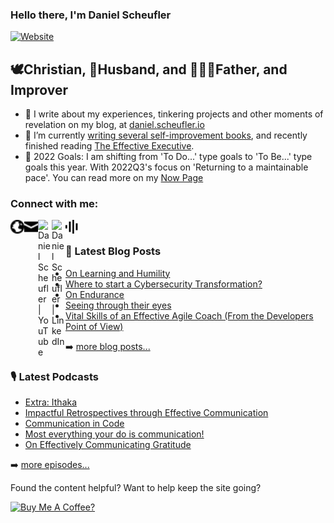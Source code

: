### Hello there, I'm Daniel Scheufler 

[![Website](https://img.shields.io/website?label=daniel.scheufler.io&style=for-the-badge&url=https%3A%2F%2Fdaniel.scheufler.io)][website]


## 🕊️Christian, 👫Husband, and 👨‍👩‍👧Father, and Improver
- 👀 I write about my experiences, tinkering projects and other moments of revelation on my blog, at [daniel.scheufler.io][website]
- 🌱 I’m currently [writing several self-improvement books](https://leanpub.com/u/danielscheufler), and recently finished reading [The Effective Executive]([https://www.amazon.com/15-Invaluable-Laws-Growth-Potential/dp/1599953668](https://www.amazon.com/Effective-Executive-Definitive-Harperbusiness-Essentials/dp/0060833459)).
- 🥅 2022 Goals: I am shifting from 'To Do...' type goals to 'To Be...' type goals this year. With 2022Q3's focus on 'Returning to a maintainable pace'. You can read more on my [Now Page](https://daniel.scheufler.io/now/)

### Connect with me:

[<img align="left" alt="daniel.scheufler.io" width="22px" src="https://raw.githubusercontent.com/iconic/open-iconic/master/svg/globe.svg" />][website]
[<img align="left" alt="daniel@scheufler.io" width="22px" src="https://raw.githubusercontent.com/iconic/open-iconic/master/svg/envelope-closed.svg" />][email]
[<img align="left" alt="Daniel Scheufler | YouTube" width="22px" src="https://cdn.jsdelivr.net/npm/simple-icons@v3/icons/youtube.svg" />][youtube]
[<img align="left" alt="Daniel Scheufler | LinkedIn" width="22px" src="https://cdn.jsdelivr.net/npm/simple-icons@v3/icons/linkedin.svg" />][linkedin]
[<img align="left" alt="A Journeyman's Travels Podcast | Anchor" width="22px" src="https://raw.githubusercontent.com/iconic/open-iconic/master/svg/audio-spectrum.svg" />][podcast]


<br />


### 📕 Latest Blog Posts

<!-- BLOG-POST-LIST:START -->
- [On Learning and Humility](https://daniel.scheufler.io/2023/02/14/learning-and-humility/)
- [Where to start a Cybersecurity Transformation?](https://daniel.scheufler.io/2023/01/10/security-transformation/)
- [On Endurance](https://daniel.scheufler.io/2022/12/09/on-endurance/)
- [Seeing through their eyes](https://daniel.scheufler.io/2022/10/28/see-through-their-eyes/)
- [Vital Skills of an Effective Agile Coach  &lpar;From the Developers Point of View&rpar;](https://daniel.scheufler.io/2022/08/31/skills-of-effect-agile-coach/)
<!-- BLOG-POST-LIST:END -->

➡️ [more blog posts...](https://daniel.scheufler.io)

### 🎙️ Latest Podcasts
<!-- PODCAST-LIST:START -->
- [Extra: Ithaka](https://anchor.fm/journeymans-travels/episodes/Extra-Ithaka-e1sqrnk)
- [Impactful Retrospectives through Effective Communication](https://anchor.fm/journeymans-travels/episodes/Impactful-Retrospectives-through-Effective-Communication-e1r5ac0)
- [Communication in Code](https://anchor.fm/journeymans-travels/episodes/Communication-in-Code-e1r2ahl)
- [Most everything your do is communication!](https://anchor.fm/journeymans-travels/episodes/Most-everything-your-do-is-communication-e1prev5)
- [On Effectively Communicating Gratitude](https://anchor.fm/journeymans-travels/episodes/On-Effectively-Communicating-Gratitude-e1q4tsn)
<!-- PODCAST-LIST:END -->

➡️ [more episodes...](https://anchor.fm/journeymans-travels)

Found the content helpful? Want to help keep the site going?

<a href="https://www.buymeacoffee.com/djscheuf" target="_blank"><img src="https://cdn.buymeacoffee.com/buttons/v2/arial-green.png" alt="Buy Me A Coffee?" style="height: 60px !important;width: 217px !important;" ></a>

[website]: https://daniel.scheufler.io
[youtube]: https://www.youtube.com/channel/UCudsO4RmJDekSneHkTkyAAw
[linkedin]: https://www.linkedin.com/in/danielscheufler/
[email]: mailto:daniel@scheufler.io
[podcast]: https://anchor.fm/journeymans-travels
<!---
djscheuf/djscheuf is a ✨ special ✨ repository because its `README.md` (this file) appears on your GitHub profile.
You can click the Preview link to take a look at your changes.
--->
